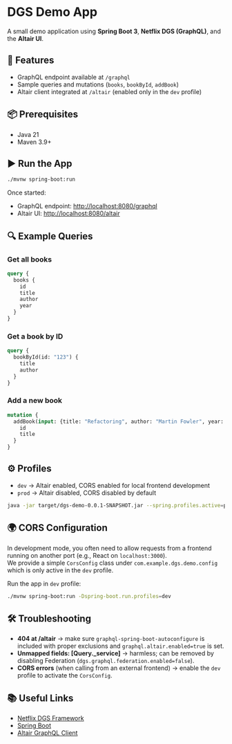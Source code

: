 # DGS Demo App

A small demo application using **Spring Boot 3**, **Netflix DGS (GraphQL)**, and the **Altair UI**.

## 🚀 Features
- GraphQL endpoint available at `/graphql`
- Sample queries and mutations (`books`, `bookById`, `addBook`)
- Altair client integrated at `/altair` (enabled only in the `dev` profile)

## 📦 Prerequisites
- Java 21
- Maven 3.9+

## ▶️ Run the App
```bash
./mvnw spring-boot:run
```

Once started:
- GraphQL endpoint: [http://localhost:8080/graphql](http://localhost:8080/graphql)
- Altair UI: [http://localhost:8080/altair](http://localhost:8080/altair)

## 🔍 Example Queries

### Get all books
```graphql
query {
  books {
    id
    title
    author
    year
  }
}
```

### Get a book by ID
```graphql
query {
  bookById(id: "123") {
    title
    author
  }
}
```

### Add a new book
```graphql
mutation {
  addBook(input: {title: "Refactoring", author: "Martin Fowler", year: 1999}) {
    id
    title
  }
}
```

## ⚙️ Profiles
- `dev` → Altair enabled, CORS enabled for local frontend development
- `prod` → Altair disabled, CORS disabled by default

```bash
java -jar target/dgs-demo-0.0.1-SNAPSHOT.jar --spring.profiles.active=prod
```

## 🌍 CORS Configuration
In development mode, you often need to allow requests from a frontend running on another port (e.g., React on `localhost:3000`).  
We provide a simple `CorsConfig` class under `com.example.dgs.demo.config` which is only active in the `dev` profile.

Run the app in `dev` profile:
```bash
./mvnw spring-boot:run -Dspring-boot.run.profiles=dev
```

## 🛠️ Troubleshooting
- **404 at /altair** → make sure `graphql-spring-boot-autoconfigure` is included with proper exclusions and `graphql.altair.enabled=true` is set.
- **Unmapped fields: [Query._service]** → harmless; can be removed by disabling Federation (`dgs.graphql.federation.enabled=false`).
- **CORS errors** (when calling from an external frontend) → enable the `dev` profile to activate the `CorsConfig`.

## 📚 Useful Links
- [Netflix DGS Framework](https://netflix.github.io/dgs/)
- [Spring Boot](https://spring.io/projects/spring-boot)
- [Altair GraphQL Client](https://altairgraphql.dev/)
